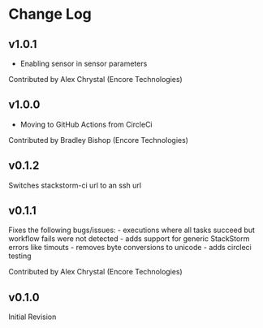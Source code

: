 # Change Log

## v1.0.1

 * Enabling sensor in sensor parameters

Contributed by Alex Chrystal (Encore Technologies)

## v1.0.0

 * Moving to GitHub Actions from CircleCi

Contributed by Bradley Bishop (Encore Technologies)

## v0.1.2

Switches stackstorm-ci url to an ssh url

## v0.1.1

Fixes the following bugs/issues: 
	- executions where all tasks succeed but workflow fails were not detected
	- adds support for generic StackStorm errors like timouts
	- removes byte conversions to unicode
	- adds circleci testing

Contributed by Alex Chrystal (Encore Technologies)

## v0.1.0

Initial Revision
